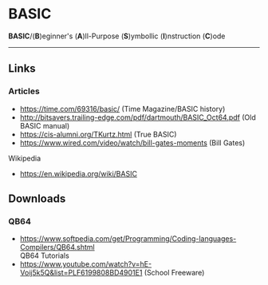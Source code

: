 # BASIC  

**BASIC**/(**B**)eginner's (**A**)ll-Purpose (**S**)ymbollic (**I**)nstruction (**C**)ode  

-----

## Links  

### Articles  
- https://time.com/69316/basic/ (Time Magazine/BASIC history)  
- http://bitsavers.trailing-edge.com/pdf/dartmouth/BASIC_Oct64.pdf (Old BASIC manual)    
- https://cis-alumni.org/TKurtz.html  (True BASIC)  
- https://www.wired.com/video/watch/bill-gates-moments  (Bill Gates)  

Wikipedia  
- https://en.wikipedia.org/wiki/BASIC    

## Downloads

### QB64
- https://www.softpedia.com/get/Programming/Coding-languages-Compilers/QB64.shtml   
QB64 Tutorials  
- https://www.youtube.com/watch?v=hE-Voij5k5Q&list=PLF6199808BD4901E1 (School Freeware)  

